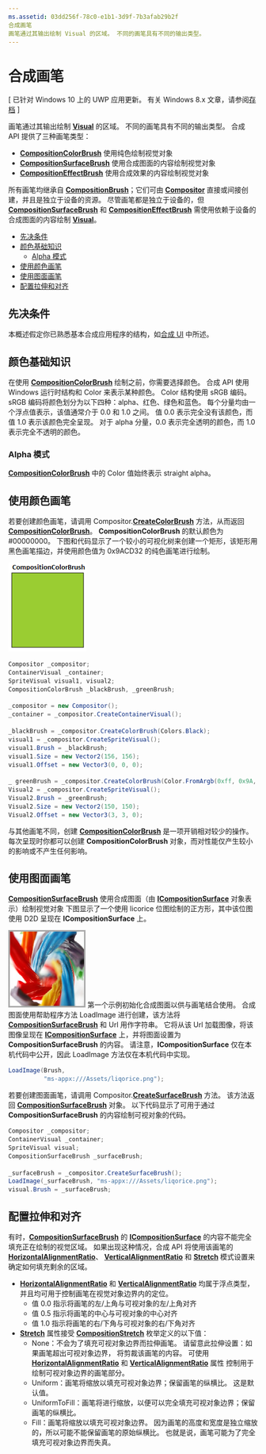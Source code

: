 ```yaml
---
ms.assetid: 03dd256f-78c0-e1b1-3d9f-7b3afab29b2f
合成画笔
画笔通过其输出绘制 Visual 的区域。 不同的画笔具有不同的输出类型。
---
```

# 合成画笔

\[ 已针对 Windows 10 上的 UWP 应用更新。 有关 Windows 8.x 文章，请参阅[存档](http://go.microsoft.com/fwlink/p/?linkid=619132) \]

画笔通过其输出绘制 [**Visual**](https://msdn.microsoft.com/library/windows/apps/Dn706858) 的区域。 不同的画笔具有不同的输出类型。 合成 API 提供了三种画笔类型：

-   [
            **CompositionColorBrush**](https://msdn.microsoft.com/library/windows/apps/Mt589399) 使用纯色绘制视觉对象
-   [
            **CompositionSurfaceBrush**](https://msdn.microsoft.com/library/windows/apps/Mt589415) 使用合成图面的内容绘制视觉对象
-   [
            **CompositionEffectBrush**](https://msdn.microsoft.com/library/windows/apps/Mt589406) 使用合成效果的内容绘制视觉对象

所有画笔均继承自 [**CompositionBrush**](https://msdn.microsoft.com/library/windows/apps/Mt589398)；它们可由 [**Compositor**](https://msdn.microsoft.com/library/windows/apps/Dn706789) 直接或间接创建，并且是独立于设备的资源。 尽管画笔都是独立于设备的，但 [**CompositionSurfaceBrush**](https://msdn.microsoft.com/library/windows/apps/Mt589415) 和 [**CompositionEffectBrush**](https://msdn.microsoft.com/library/windows/apps/Mt589406) 需使用依赖于设备的合成图面的内容绘制 [**Visual**](https://msdn.microsoft.com/library/windows/apps/Dn706858)。

-   [先决条件](./composition-brushes.md#prerequisites)
-   [颜色基础知识](./composition-brushes.md#color-basics)
    -   [Alpha 模式](./composition-brushes.md#alpha-modes)
-   [使用颜色画笔](./composition-brushes.md#using-color-brush)
-   [使用图面画笔](./composition-brushes.md#using-surface-brush)
-   [配置拉伸和对齐](./composition-brushes.md#configuring-stretch-and-alignment)

## 先决条件

本概述假定你已熟悉基本合成应用程序的结构，如[合成 UI](visual-layer.md) 中所述。

## 颜色基础知识

在使用 [**CompositionColorBrush**](https://msdn.microsoft.com/library/windows/apps/Mt589399) 绘制之前，你需要选择颜色。 合成 API 使用 Windows 运行时结构和 Color 来表示某种颜色。 Color 结构使用 sRGB 编码。 sRGB 编码将颜色划分为以下四种：alpha、红色、绿色和蓝色。 每个分量均由一个浮点值表示，该值通常介于 0.0 和 1.0 之间。 值 0.0 表示完全没有该颜色，而值 1.0 表示该颜色完全呈现。 对于 alpha 分量，0.0 表示完全透明的颜色，而 1.0 表示完全不透明的颜色。

### Alpha 模式

[
            **CompositionColorBrush**](https://msdn.microsoft.com/library/windows/apps/Mt589399) 中的 Color 值始终表示 straight alpha。

## 使用颜色画笔

若要创建颜色画笔，请调用 Compositor.[**CreateColorBrush**](https://msdn.microsoft.com/en-us/library/windows/apps/windows.ui.composition.compositor.createcolorbrush.aspx) 方法，从而返回 [**CompositionColorBrush**](https://msdn.microsoft.com/library/windows/apps/Mt589399)。 **CompositionColorBrush** 的默认颜色为 \#00000000。 下图和代码显示了一个较小的可视化树来创建一个矩形，该矩形用黑色画笔描边，并使用颜色值为 0x9ACD32 的纯色画笔进行绘制。

![CompositionColorBrush](images/composition-compositioncolorbrush.png)
```cs
Compositor _compositor;
ContainerVisual _container;
SpriteVisual visual1, visual2;
CompositionColorBrush _blackBrush, _greenBrush; 

_compositor = new Compositor();
_container = _compositor.CreateContainerVisual();

_blackBrush = _compositor.CreateColorBrush(Colors.Black);
visual1 = _compositor.CreateSpriteVisual();
visual1.Brush = _blackBrush;
visual1.Size = new Vector2(156, 156);
visual1.Offset = new Vector3(0, 0, 0);

_ greenBrush = _compositor.CreateColorBrush(Color.FromArgb(0xff, 0x9A, 0xCD, 0x32));
Visual2 = _compositor.CreateSpriteVisual();
Visual2.Brush = _greenBrush;
Visual2.Size = new Vector2(150, 150);
Visual2.Offset = new Vector3(3, 3, 0);
```

与其他画笔不同，创建 [**CompositionColorBrush**](https://msdn.microsoft.com/library/windows/apps/Mt589399) 是一项开销相对较少的操作。 每次呈现时你都可以创建 **CompositionColorBrush** 对象，而对性能仅产生较小的影响或不产生任何影响。

## 使用图面画笔

[
            **CompositionSurfaceBrush**](https://msdn.microsoft.com/library/windows/apps/Mt589415) 使用合成图面（由 [**ICompositionSurface**](https://msdn.microsoft.com/library/windows/apps/Dn706819) 对象表示）绘制视觉对象 下图显示了一个使用 licorice 位图绘制的正方形，其中该位图使用 D2D 呈现在 **ICompositionSurface** 上。

![CompositionSurfaceBrush](images/composition-compositionsurfacebrush.png)
第一个示例初始化合成图面以供与画笔结合使用。 合成图面使用帮助程序方法 LoadImage 进行创建，该方法将 [**CompositionSurfaceBrush**](https://msdn.microsoft.com/library/windows/apps/Mt589415) 和 Url 用作字符串。 它将从该 Url 加载图像，将该图像呈现在 [**ICompositionSurface**](https://msdn.microsoft.com/library/windows/apps/Dn706819) 上，并将图面设置为 **CompositionSurfaceBrush** 的内容。 请注意，**ICompositionSurface** 仅在本机代码中公开，因此 LoadImage 方法仅在本机代码中实现。

```cs
LoadImage(Brush,
          "ms-appx:///Assets/liqorice.png");
```

若要创建图面画笔，请调用 Compositor.[**CreateSurfaceBrush**](https://msdn.microsoft.com/en-us/library/windows/apps/windows.ui.composition.compositor.createsurfacebrush.aspx) 方法。 该方法返回 [**CompositionSurfaceBrush**](https://msdn.microsoft.com/library/windows/apps/Mt589415) 对象。 以下代码显示了可用于通过 **CompositionSurfaceBrush** 的内容绘制可视对象的代码。

```cs
Compositor _compositor;
ContainerVisual _container;
SpriteVisual visual;
CompositionSurfaceBrush _surfaceBrush;

_surfaceBrush = _compositor.CreateSurfaceBrush();
LoadImage(_surfaceBrush, "ms-appx:///Assets/liqorice.png");
visual.Brush = _surfaceBrush;
```

## 配置拉伸和对齐

有时，[**CompositionSurfaceBrush**](https://msdn.microsoft.com/library/windows/apps/Mt589415) 的 [**ICompositionSurface**](https://msdn.microsoft.com/library/windows/apps/Dn706819) 的内容不能完全填充正在绘制的视觉区域。 如果出现这种情况，合成 API 将使用该画笔的 [**HorizontalAlignmentRatio**](https://msdn.microsoft.com/en-us/library/windows/apps/windows.ui.composition.compositionsurfacebrush.horizontalalignmentratio.aspx)、 [**VerticalAlignmentRatio**](https://msdn.microsoft.com/library/windows/apps/windows.ui.composition.compositionsurfacebrush.verticalalignmentratio) 和 [**Stretch**](https://msdn.microsoft.com/library/windows/apps/windows.ui.composition.compositionsurfacebrush.stretch) 模式设置来确定如何填充剩余的区域。

-   [
            **HorizontalAlignmentRatio**](https://msdn.microsoft.com/en-us/library/windows/apps/windows.ui.composition.compositionsurfacebrush.horizontalalignmentratio.aspx) 和 [**VerticalAlignmentRatio**](https://msdn.microsoft.com/library/windows/apps/windows.ui.composition.compositionsurfacebrush.verticalalignmentratio) 均属于浮点类型，并且均可用于控制画笔在视觉对象边界内的定位。
    -   值 0.0 指示将画笔的左/上角与可视对象的左/上角对齐
    -   值 0.5 指示将画笔的中心与可视对象的中心对齐
    -   值 1.0 指示将画笔的右/下角与可视对象的右/下角对齐
-   [
            **Stretch**](https://msdn.microsoft.com/library/windows/apps/windows.ui.composition.compositionsurfacebrush.stretch) 属性接受 [**CompositionStretch**](https://msdn.microsoft.com/library/windows/apps/Dn706786) 枚举定义的以下值：
    -   None：不会为了填充可视对象边界而拉伸画笔。 请留意此拉伸设置：如果画笔超出可视对象边界， 将剪裁该画笔的内容。 可使用 [**HorizontalAlignmentRatio**](https://msdn.microsoft.com/en-us/library/windows/apps/windows.ui.composition.compositionsurfacebrush.horizontalalignmentratio.aspx) 和 [**VerticalAlignmentRatio**](https://msdn.microsoft.com/library/windows/apps/windows.ui.composition.compositionsurfacebrush.verticalalignmentratio) 属性 控制用于绘制可视对象边界的画笔部分。
    -   Uniform：画笔将缩放以填充可视对象边界；保留画笔的纵横比。 这是默认值。
    -   UniformToFill：画笔将进行缩放，以便可以完全填充可视对象边界；保留画笔的纵横比。
    -   Fill：画笔将缩放以填充可视对象边界。 因为画笔的高度和宽度是独立缩放的，所以可能不能保留画笔的原始纵横比。 也就是说，画笔可能为了完全填充可视对象边界而失真。

 

 






<!--HONumber=Mar16_HO1-->


